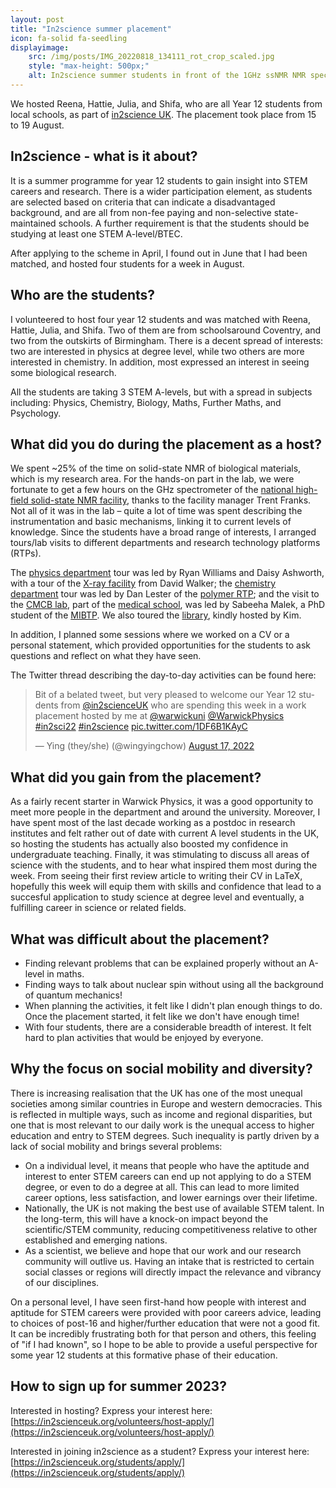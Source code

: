 ```yaml
---
layout: post
title: "In2science summer placement"
icon: fa-solid fa-seedling
displayimage: 
    src: /img/posts/IMG_20220818_134111_rot_crop_scaled.jpg
    style: "max-height: 500px;"
    alt: In2science summer students in front of the 1GHz ssNMR NMR spectrometer
---
```


We hosted Reena, Hattie, Julia, and Shifa, who are all Year 12 students from local schools, as part of [in2science UK](https://in2scienceuk.org/). The placement took place from 15 to 19 August.

## In2science - what is it about?
It is a summer programme for year 12 students to gain insight into STEM careers and research. There is a wider participation element, as students are selected based on criteria that can indicate a disadvantaged background, and are all from non-fee paying and non-selective state-maintained schools. A further requirement is that the students should be studying at least one STEM A-level/BTEC.

After applying to the scheme in April, I found out in June that I had been matched, and hosted four students for a week in August.

## Who are the students?
I volunteered to host four year 12 students and was matched with Reena, Hattie, Julia, and Shifa. Two of them are from schoolsaround Coventry, and two from the outskirts of Birmingham. There is a decent spread of interests: two are interested in physics at degree level, while two others are more interested in chemistry. In addition, most expressed an interest in seeing some biological research. 

All the students are taking 3 STEM A-levels, but with a spread in subjects including: Physics, Chemistry, Biology, Maths, Further Maths, and Psychology.

## What did you do during the placement as a host?
We spent ~25% of the time on solid-state NMR of biological materials, which is my research area. For the hands-on part in the lab, we were fortunate to get a few hours on the GHz spectrometer of the [national high-field solid-state NMR facility](https://warwick.ac.uk/fac/sci/physics/research/condensedmatt/nmr/850/), thanks to the facility manager Trent Franks. Not all of it was in the lab – quite a lot of time was spent describing the instrumentation and basic mechanisms, linking it to current levels of knowledge. Since the students have a broad range of interests, I arranged tours/lab visits to different departments and research technology platforms (RTPs). 

The [physics department](https://warwick.ac.uk/fac/sci/physics/) tour was led by Ryan Williams and Daisy Ashworth, with a tour of the [X-ray facility](https://warwick.ac.uk/fac/sci/physics/research/condensedmatt/x-ray/) from David Walker; the [chemistry department](https://warwick.ac.uk/fac/sci/chemistry/) tour was led by Dan Lester of the [polymer RTP](https://warwick.ac.uk/services/ris/impactinnovation/impact/warwick-scientific-services/polymercharacterisation); and the visit to the [CMCB lab](https://mechanochemistry.org/), part of the [medical school](https://warwick.ac.uk/fac/sci/med), was led by Sabeeha Malek, a PhD student of the [MIBTP](https://warwick.ac.uk/fac/cross_fac/mibtp/). We also toured the [library](https://warwick.ac.uk/services/library/), kindly hosted by Kim.

In addition, I planned some sessions where we worked on a CV or a personal statement, which provided opportunities for the students to ask questions and reflect on what they have seen.

The Twitter thread describing the day-to-day activities can be found here:
<blockquote class="twitter-tweet" data-align="center"><p lang="en" dir="ltr">Bit of a belated tweet, but very pleased to welcome our Year 12 students from <a href="https://twitter.com/in2scienceUK?ref_src=twsrc%5Etfw">@in2scienceUK</a> who are spending this week in a work placement hosted by me at <a href="https://twitter.com/warwickuni?ref_src=twsrc%5Etfw">@warwickuni</a> <a href="https://twitter.com/WarwickPhysics?ref_src=twsrc%5Etfw">@WarwickPhysics</a> <a href="https://twitter.com/hashtag/in2sci22?src=hash&amp;ref_src=twsrc%5Etfw">#in2sci22</a> <a href="https://twitter.com/hashtag/in2science?src=hash&amp;ref_src=twsrc%5Etfw">#in2science</a> <a href="https://t.co/1DF6B1KAyC">pic.twitter.com/1DF6B1KAyC</a></p>&mdash; Ying (they/she) (@wingyingchow) <a href="https://twitter.com/wingyingchow/status/1559961244769157123?ref_src=twsrc%5Etfw">August 17, 2022</a></blockquote> <script async src="https://platform.twitter.com/widgets.js" charset="utf-8"></script> 

## What did you gain from the placement?
As a fairly recent starter in Warwick Physics, it was a good opportunity to meet more people in the department and around the university. Moreover, I have spent most of the last decade working as a postdoc in research institutes and felt rather out of date with current A level students in the UK, so hosting the students has actually also boosted my confidence in undergraduate teaching. Finally, it was stimulating to discuss all areas of science with the students, and to hear what inspired them most during the week. From seeing their first review article to writing their CV in LaTeX, hopefully this week will equip them with skills and confidence that lead to a succesful application to study science at degree level and eventually, a fulfilling career in science or related fields.

## What was difficult about the placement?
- Finding relevant problems that can be explained properly without an A-level in maths.
- Finding ways to talk about nuclear spin without using all the background of quantum mechanics!
- When planning the activities, it felt like I didn't plan enough things to do. Once the placement started, it felt like we don't have enough time!
- With four students, there are a considerable breadth of interest. It felt hard to plan activities that would be enjoyed by everyone.

## Why the focus on social mobility and diversity?
There is increasing realisation that the UK has one of the most unequal societies among similar countries in Europe and western democracies. This is reflected in multiple ways, such as income and regional disparities, but one that is most relevant to our daily work is the unequal access to higher education and entry to STEM degrees. Such inequality is partly driven by a lack of social mobility and brings several problems:
- On a individual level, it means that people who have the aptitude and interest to enter STEM careers can end up not applying to do a STEM degree, or even to do a degree at all. This can lead to more limited career options, less satisfaction, and lower earnings over their lifetime.
- Nationally, the UK is not making the best use of available STEM talent. In the long-term, this will have a knock-on impact beyond the scientific/STEM community, reducing competitiveness relative to other established and emerging nations.
- As a scientist, we believe and hope that our work and our research community will outlive us. Having an intake that is restricted to certain social classes or regions will directly impact the relevance and vibrancy of our disciplines.

On a personal level, I have seen first-hand how people with interest and aptitude for STEM careers were provided with poor careers advice, leading to choices of post-16 and higher/further education that were not a good fit. It can be incredibly frustrating both for that person and others, this feeling of "if I had known", so I hope to be able to provide a useful perspective for some year 12 students at this formative phase of their education.

## How to sign up for summer 2023?
Interested in hosting? Express your interest here: [https://in2scienceuk.org/volunteers/host-apply/](https://in2scienceuk.org/volunteers/host-apply/)

Interested in joining in2science as a student? Express your interest here: [https://in2scienceuk.org/students/apply/](https://in2scienceuk.org/students/apply/)


